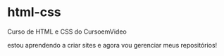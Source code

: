 # html-css
 Curso de HTML e CSS do CursoemVideo

estou aprendendo a criar sites e agora vou gerenciar meus repositórios!